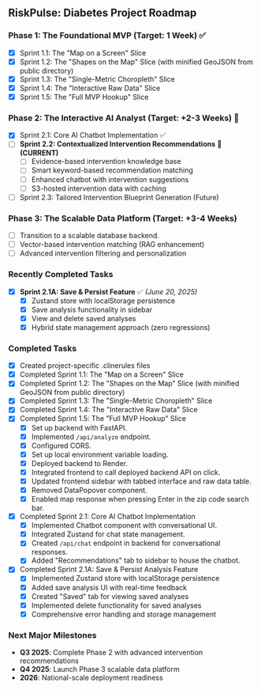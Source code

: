 ## RiskPulse: Diabetes Project Roadmap

### Phase 1: The Foundational MVP (Target: 1 Week) ✅
- [x] Sprint 1.1: The "Map on a Screen" Slice
- [x] Sprint 1.2: The "Shapes on the Map" Slice (with minified GeoJSON from public directory)
- [x] Sprint 1.3: The "Single-Metric Choropleth" Slice
- [x] Sprint 1.4: The "Interactive Raw Data" Slice
- [x] Sprint 1.5: The "Full MVP Hookup" Slice

### Phase 2: The Interactive AI Analyst (Target: +2-3 Weeks) 🚧
- [x] Sprint 2.1: Core AI Chatbot Implementation ✅
- [ ] **Sprint 2.2: Contextualized Intervention Recommendations** 🎯 **(CURRENT)**
  - [ ] Evidence-based intervention knowledge base
  - [ ] Smart keyword-based recommendation matching
  - [ ] Enhanced chatbot with intervention suggestions
  - [ ] S3-hosted intervention data with caching
- [ ] Sprint 2.3: Tailored Intervention Blueprint Generation (Future)

### Phase 3: The Scalable Data Platform (Target: +3-4 Weeks)
- [ ] Transition to a scalable database backend.
- [ ] Vector-based intervention matching (RAG enhancement)
- [ ] Advanced intervention filtering and personalization

### Recently Completed Tasks
- [x] **Sprint 2.1A: Save & Persist Feature** ✅ *(June 20, 2025)*
  - [x] Zustand store with localStorage persistence
  - [x] Save analysis functionality in sidebar
  - [x] View and delete saved analyses
  - [x] Hybrid state management approach (zero regressions)

### Completed Tasks
- [x] Created project-specific .clinerules files
- [x] Completed Sprint 1.1: The "Map on a Screen" Slice
- [x] Completed Sprint 1.2: The "Shapes on the Map" Slice (with minified GeoJSON from public directory)
- [x] Completed Sprint 1.3: The "Single-Metric Choropleth" Slice
- [x] Completed Sprint 1.4: The "Interactive Raw Data" Slice
- [x] Completed Sprint 1.5: The "Full MVP Hookup" Slice
    - [x] Set up backend with FastAPI.
    - [x] Implemented `/api/analyze` endpoint.
    - [x] Configured CORS.
    - [x] Set up local environment variable loading.
    - [x] Deployed backend to Render.
    - [x] Integrated frontend to call deployed backend API on click.
    - [x] Updated frontend sidebar with tabbed interface and raw data table.
    - [x] Removed DataPopover component.
    - [x] Enabled map response when pressing Enter in the zip code search bar.
- [x] Completed Sprint 2.1: Core AI Chatbot Implementation
    - [x] Implemented Chatbot component with conversational UI.
    - [x] Integrated Zustand for chat state management.
    - [x] Created `/api/chat` endpoint in backend for conversational responses.
    - [x] Added "Recommendations" tab to sidebar to house the chatbot.
- [x] Completed Sprint 2.1A: Save & Persist Analysis Feature
    - [x] Implemented Zustand store with localStorage persistence
    - [x] Added save analysis UI with real-time feedback
    - [x] Created "Saved" tab for viewing saved analyses
    - [x] Implemented delete functionality for saved analyses
    - [x] Comprehensive error handling and storage management

### Next Major Milestones
- **Q3 2025**: Complete Phase 2 with advanced intervention recommendations
- **Q4 2025**: Launch Phase 3 scalable data platform
- **2026**: National-scale deployment readiness